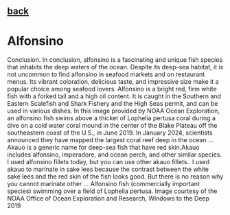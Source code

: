 ## [back](../index.md) 
# Alfonsino
Conclusion. In conclusion, alfonsino is a fascinating and unique fish species that inhabits the deep waters of the ocean. Despite its deep-sea habitat, it is not uncommon to find alfonsino in seafood markets and on restaurant menus. Its vibrant coloration, delicious taste, and impressive size make it a popular choice among seafood lovers. Alfonsino is a bright red, firm white fish with a forked tail and a high oil content. It is caught in the Southern and Eastern Scalefish and Shark Fishery and the High Seas permit, and can be used in various dishes. In this image provided by NOAA Ocean Exploration, an alfonsino fish swims above a thicket of Lophelia pertusa coral during a dive on a cold water coral mound in the center of the Blake Plateau off the southeastern coast of the U.S., in June 2019. In January 2024, scientists announced they have mapped the largest coral reef deep in the ocean ... Akauo is a generic name for deep-sea fish that have red skin.Akauo includes alfonsino, imperadore, and ocean perch, and other similar species. I used alfonsino fillets today, but you can use other akauo fillets.. I used akauo to marinate in sake lees because the contrast between the white sake lees and the red skin of the fish looks good. But there is no reason why you cannot marinate other ... Alfonsino fish (commercially important species) swimming over a field of Lophelia pertusa. Image courtesy of the NOAA Office of Ocean Exploration and Research, Windows to the Deep 2019